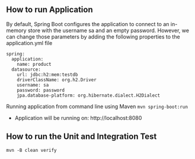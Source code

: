 ## How to run Application
By default, Spring Boot configures the application to connect to an in-memory store with the username sa and an empty password.
However, we can change those parameters by adding the following properties to the application.yml file
```
spring:
  application:
    name: product
  datasource:
    url: jdbc:h2:mem:testdb
    driverClassName: org.h2.Driver
    username: sa
    password: password
    jpa.database-platform: org.hibernate.dialect.H2Dialect
```

Running application from command line using Maven
```mvn spring-boot:run```
* Application will be running on: http://localhost:8080

## How to run the Unit and Integration Test

```mvn -B clean verify```
